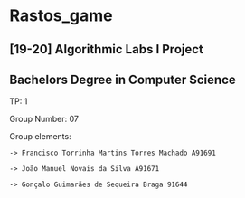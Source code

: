 # Rastos_game

## [19-20] Algorithmic Labs I Project
## Bachelors Degree in Computer Science

TP: 1

Group Number: 07

Group elements:

    -> Francisco Torrinha Martins Torres Machado A91691
    
    -> João Manuel Novais da Silva A91671
    
    -> Gonçalo Guimarães de Sequeira Braga 91644
